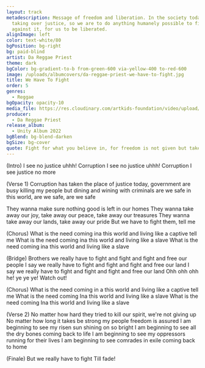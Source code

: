 ```yaml
---
layout: track
metadescription: Message of freedom and liberation. In the society today corruption is
  taking over justice, so we are to do anything humanely possible to fight
  against it, for us to be liberated.
alignImage: left
color: text-white/80
bgPosition: bg-right
bg: paid-blind
artist: Da Reggae Priest
theme: dark
bgColor: bg-gradient-to-b from-green-600 via-yellow-400 to-red-600
image: /uploads/albumcovers/da-reggae-priest-we-have-to-fight.jpg
title: We Have To Fight
order: 5
genres:
  - Reggae
bgOpacity: opacity-10
media_file: https://res.cloudinary.com/artkids-foundation/video/upload/v1664797977/05._Da_Reggae_Priest_-_We_Have_To_Fight_ynd367.mp3
producer:
  - Da Reggae Priest
release_album:
  - Unity Album 2022
bgBlend: bg-blend-darken
bgSize: bg-cover
quote: Fight for what you believe in, for freedom is not given but taken.
---
```


(Intro)
I see no justice uhhh! Corruption
I see no justice uhhh! Corruption
I see justice no more


(Verse 1)
Corruption has taken the place of justice today, government are busy killing my people but dining and wining with criminals are we safe in this world, are we safe, are we safe

They wanna make sure nothing good is left in our homes
They wanna take away our joy, take away our peace, take away our treasures
They wanna take away our lands, take away our pride
But we have to fight them, tell me


(Chorus)
What is the need coming ina this world and living like a captive tell me
What is the need coming ina this world and living like a slave
What is the need coming ina this world and living like a slave


(Bridge)
Brothers we really have to fight and fight and fight and free our people
I say we really have to fight and fight and fight and free our land
I say we really have to fight and fight and fight and free our land
Ohh ohh ohh he! ye ye ye!
Watch out!


(Chorus)
What is the need coming in a this world and living like a captive tell me
What is the need coming Ina this world and living like a slave
What is the need coming Ina this world and living like a slave


(Verse 2)
No matter how hard they tried to kill our spirit, we're not giving up
No matter how long it takes be strong my people freedom is assured
I am beginning to see my risen sun shining on so bright
I am beginning to see all the dry bones coming back to life
I am beginning to see my oppressors running for their lives
I am beginning to see comrades in exile coming back to home


(Finale)
But we really have to fight
Till fade!